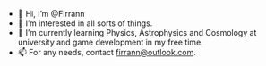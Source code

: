 - 👋 Hi, I’m @Firrann
- 👀 I’m interested in all sorts of things.
- 🌱 I’m currently learning Physics, Astrophysics and Cosmology at university and game development in my free time.
- 📫 For any needs, contact firrann@outlook.com.

<!---
Firrann/Firrann is a ✨ special ✨ repository because its `README.md` (this file) appears on your GitHub profile.
You can click the Preview link to take a look at your changes.
--->
